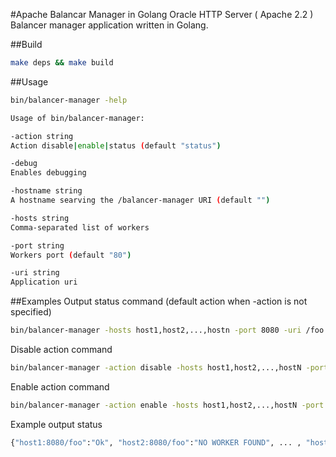 #Apache Balancar Manager in Golang
Oracle HTTP Server ( Apache 2.2 ) Balancer manager application written in Golang.

##Build
```bash
make deps && make build
```

##Usage
```bash
bin/balancer-manager -help
```
```bash
Usage of bin/balancer-manager:

-action string 
Action disable|enable|status (default "status")

-debug
Enables debugging

-hostname string
A hostname searving the /balancer-manager URI (default "")

-hosts string
Comma-separated list of workers

-port string
Workers port (default "80")

-uri string
Application uri
```

##Examples
Output status command (default action when -action is not specified)
```bash
bin/balancer-manager -hosts host1,host2,...,hostn -port 8080 -uri /foo
```

Disable action command
```bash
bin/balancer-manager -action disable -hosts host1,host2,...,hostN -port 8080 -uri /foo
```

Enable action command
```bash
bin/balancer-manager -action enable -hosts host1,host2,...,hostN -port 8080 -uri /foo
```

Example output status 
```bash
{"host1:8080/foo":"Ok", "host2:8080/foo":"NO WORKER FOUND", ... , "hostN:8080/foo":"Dis "}
``` 
